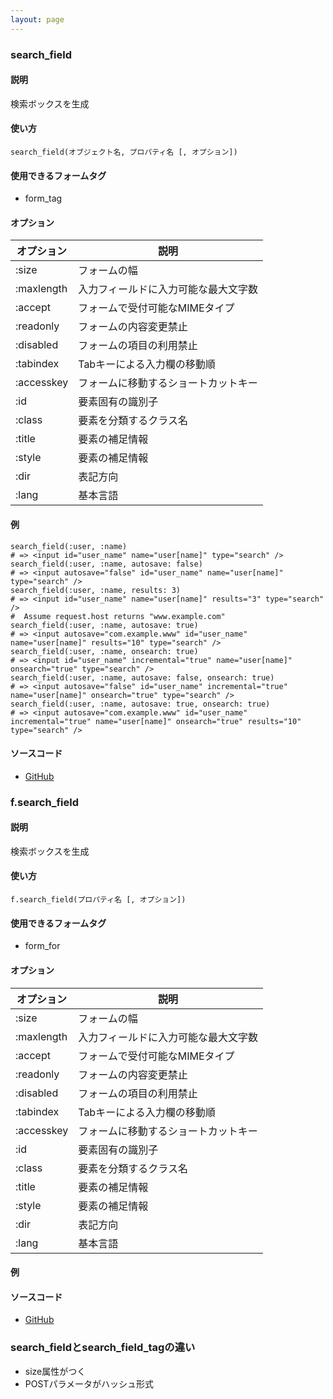 ```yaml
---
layout: page
---
```

### search_field
#### 説明
検索ボックスを生成

#### 使い方
    search_field(オブジェクト名, プロパティ名 [, オプション])

#### 使用できるフォームタグ
* form_tag

#### オプション

オプション      | 説明
---------- | ------------------
:size      | フォームの幅
:maxlength | 入力フィールドに入力可能な最大文字数
:accept    | フォームで受付可能なMIMEタイプ
:readonly  | フォームの内容変更禁止
:disabled  | フォームの項目の利用禁止
:tabindex  | Tabキーによる入力欄の移動順
:accesskey | フォームに移動するショートカットキー
:id        | 要素固有の識別子
:class     | 要素を分類するクラス名
:title     | 要素の補足情報
:style     | 要素の補足情報
:dir       | 表記方向
:lang      | 基本言語

#### 例
    search_field(:user, :name)
    # => <input id="user_name" name="user[name]" type="search" />
    search_field(:user, :name, autosave: false)
    # => <input autosave="false" id="user_name" name="user[name]" type="search" />
    search_field(:user, :name, results: 3)
    # => <input id="user_name" name="user[name]" results="3" type="search" />
    #  Assume request.host returns "www.example.com"
    search_field(:user, :name, autosave: true)
    # => <input autosave="com.example.www" id="user_name" name="user[name]" results="10" type="search" />
    search_field(:user, :name, onsearch: true)
    # => <input id="user_name" incremental="true" name="user[name]" onsearch="true" type="search" />
    search_field(:user, :name, autosave: false, onsearch: true)
    # => <input autosave="false" id="user_name" incremental="true" name="user[name]" onsearch="true" type="search" />
    search_field(:user, :name, autosave: true, onsearch: true)
    # => <input autosave="com.example.www" id="user_name" incremental="true" name="user[name]" onsearch="true" results="10" type="search" />

#### ソースコード
* [GitHub](https://github.com/rails/rails/blob/477fae3eb3d3b3bfdbe28586fecb8578c0be4721/actionview/lib/action_view/helpers/form_helper.rb#L997)

### f.search_field
#### 説明
検索ボックスを生成

#### 使い方
    f.search_field(プロパティ名 [, オプション])

#### 使用できるフォームタグ
* form_for

#### オプション

オプション      | 説明
---------- | ------------------
:size      | フォームの幅
:maxlength | 入力フィールドに入力可能な最大文字数
:accept    | フォームで受付可能なMIMEタイプ
:readonly  | フォームの内容変更禁止
:disabled  | フォームの項目の利用禁止
:tabindex  | Tabキーによる入力欄の移動順
:accesskey | フォームに移動するショートカットキー
:id        | 要素固有の識別子
:class     | 要素を分類するクラス名
:title     | 要素の補足情報
:style     | 要素の補足情報
:dir       | 表記方向
:lang      | 基本言語

#### 例

#### ソースコード
* [GitHub](https://github.com/rails/rails/blob/477fae3eb3d3b3bfdbe28586fecb8578c0be4721/actionview/lib/action_view/helpers/form_helper.rb#L997)

### search_fieldとsearch_field_tagの違い
* size属性がつく
* POSTパラメータがハッシュ形式